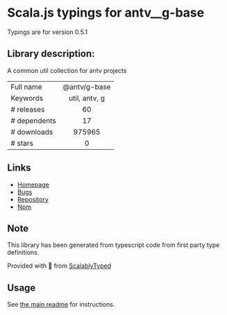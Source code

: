 
# Scala.js typings for antv__g-base

Typings are for version 0.5.1

## Library description:
A common util collection for antv projects

|                    |                 |
| ------------------ | :-------------: |
| Full name          | @antv/g-base |
| Keywords           | util, antv, g |
| # releases         | 60 |
| # dependents       | 17 |
| # downloads        | 975965 |
| # stars            | 0 |

## Links
- [Homepage](https://github.com/antvis/util#readme)
- [Bugs](https://github.com/antvis/util/issues)
- [Repository](https://github.com/antvis/util)
- [Npm](https://www.npmjs.com/package/%40antv%2Fg-base)
    


## Note
This library has been generated from typescript code from first party type definitions.

Provided with :purple_heart: from [ScalablyTyped](https://github.com/oyvindberg/ScalablyTyped)

## Usage
See [the main readme](../../readme.md) for instructions.


